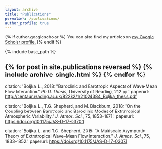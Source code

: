 ```yaml
---
layout: archive
title: "Publications"
permalink: /publications/
author_profile: true
---
```


{% if author.googlescholar %}
  You can also find my articles on <u><a href="{{https://scholar.google.com/citations?user=-rmSBisAAAAJ&hl=en}}">my Google Scholar profile</a>.</u>
{% endif %}

{% include base_path %}

{% for post in site.publications reversed %}
  {% include archive-single.html %}
{% endfor %}
---
citation: 'Boljka, L., 2018: "Baroclinic and Barotropic Aspects of Wave-Mean Flow Interaction." <i>Ph.D. Thesis</i>, University of Reading, 212 pp.'
paperurl: http://centaur.reading.ac.uk/82282/1/21024384_Boljka_thesis.pdf 

citation: 'Boljka, L., T.G. Shepherd, and M. Blackburn, 2018: "On the Coupling between Barotropic and Baroclinic Modes of Extratropical Atmospheric Variability." <i>J. Atmos. Sci.</i>, 75, 1853–1871.'
paperurl: https://doi.org/10.1175/JAS-D-17-0370.1

citation: 'Boljka, L. and T.G. Shepherd, 2018: "A Multiscale Asymptotic Theory of Extratropical Wave–Mean Flow Interaction." <i>J. Atmos. Sci.</i>, 75, 1833–1852.'
paperurl: https://doi.org/10.1175/JAS-D-17-0307.1 
